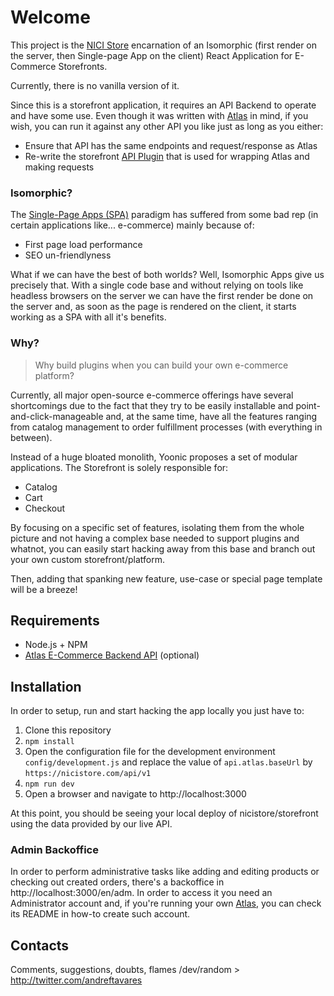 # Welcome
This project is the [NICI Store](https://nicistore.com) encarnation of an Isomorphic (first render on the server, then Single-page App on the client) React Application for E-Commerce Storefronts.

Currently, there is no vanilla version of it.

Since this is a storefront application, it requires an API Backend to operate and have some use. Even though it was written with [Atlas](https://github.com/yoonic/atlas) in mind, if you wish, you can run it against any other API you like just as long as you either:
- Ensure that API has the same endpoints and request/response as Atlas
- Re-write the storefront [API Plugin](https://github.com/yoonic/nicistore/tree/master/src/api) that is used for wrapping Atlas and making requests

### Isomorphic?
The [Single-Page Apps (SPA)](https://en.wikipedia.org/wiki/Single-page_application) paradigm has suffered from some bad rep (in certain applications like... e-commerce) mainly because of:

- First page load performance
- SEO un-friendlyness

What if we can have the best of both worlds? Well, Isomorphic Apps give us precisely that. With a single code base and without relying on tools like headless browsers on the server we can have the first render be done on the server and, as soon as the page is rendered on the client, it starts working as a SPA with all it's benefits.


### Why?
> Why build plugins when you can build your own e-commerce platform?

Currently, all major open-source e-commerce offerings have several shortcomings due to the fact that they try to be easily installable and point-and-click-manageable and, at the same time, have all the features ranging from catalog management to order fulfillment processes (with everything in between).

Instead of a huge bloated monolith, Yoonic proposes a set of modular applications. The Storefront is solely responsible for:
- Catalog
- Cart
- Checkout

By focusing on a specific set of features, isolating them from the whole picture and not having a complex base needed to support plugins and whatnot, you can easily start hacking away from this base and branch out your own custom storefront/platform.

Then, adding that spanking new feature, use-case or special page template will be a breeze!

## Requirements
- Node.js + NPM
- [Atlas E-Commerce Backend API](https://github.com/yoonic/atlas) (optional)

## Installation
In order to setup, run and start hacking the app locally you just have to:

1. Clone this repository
2. `npm install`
3. Open the configuration file for the development environment `config/development.js` and replace the value of `api.atlas.baseUrl` by `https://nicistore.com/api/v1`
4. `npm run dev`
5. Open a browser and navigate to http://localhost:3000

At this point, you should be seeing your local deploy of nicistore/storefront using the data provided by our live API.

### Admin Backoffice
In order to perform administrative tasks like adding and editing products or checking out created orders, there's a backoffice in http://localhost:3000/en/adm. In order to access it you need an Administrator account and, if you're running your own [Atlas](https://github.com/yoonic/atlas), you can check its README in how-to create such account.

## Contacts
Comments, suggestions, doubts, flames /dev/random > http://twitter.com/andreftavares
